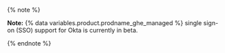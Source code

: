 {% note %}

**Note:** {% data variables.product.prodname_ghe_managed %} single sign-on (SSO) support for Okta is currently in beta.

{% endnote %}
